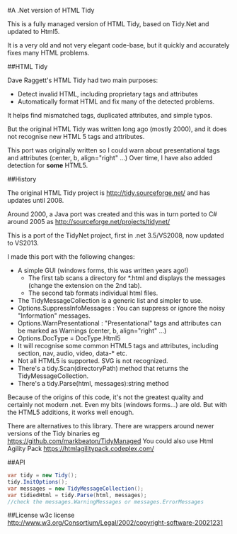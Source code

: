 #A .Net version of HTML Tidy

This is a fully managed version of HTML Tidy, based on Tidy.Net and updated to Html5.

It is a very old and not very elegant code-base, but it quickly and accurately fixes many HTML problems.

##HTML Tidy

Dave Raggett's HTML Tidy had two main purposes:

* Detect invalid HTML, including proprietary tags and attributes
* Automatically format HTML and fix many of the detected problems.

It helps find mismatched tags, duplicated attributes, and simple typos.

But the original HTML Tidy was written long ago (mostly 2000), and it does not recognise new HTML 5 tags and attributes.

This port was originally written so I could warn about presentational tags and attributes (center, b, align="right" ...)
Over time, I have also added detection for **some** HTML5.

##History

The original HTML Tidy project is http://tidy.sourceforge.net/ and has updates until 2008.

Around 2000, a Java port was created and this was in turn ported to C# around 2005 as http://sourceforge.net/projects/tidynet/

This is a port of the TidyNet project, first in .net 3.5/VS2008, now updated to VS2013.

I made this port with the following changes:

* A simple GUI (windows forms, this was written years ago!)
    - The first tab scans a directory for *.html and displays the messages (change the extension on the 2nd tab).
    - The second tab formats individual html files.
* The TidyMessageCollection is a generic list and simpler to use.
* Options.SuppressInfoMessages : You can suppress or ignore the noisy "Information" messages.
* Options.WarnPresentational : "Presentational" tags and attributes can be marked as Warnings  (center, b, align="right" ...) 
* Options.DocType = DocType.Html5
* It will recognise some common HTML5 tags and attributes, including section, nav, audio, video, data-* etc.
* Not all HTML5 is supported. SVG is not recognized.
* There's a tidy.Scan(directoryPath) method that returns the TidyMessageCollection.
* There's a tidy.Parse(html, messages):string method

Because of the origins of this code, it's not the greatest quality and certainly not modern .net. 
Even my bits (windows forms...) are old. But with the HTML5 additions, it works well enough. 

There are alternatives to this library. There are wrappers around newer versions of the Tidy binaries eg https://github.com/markbeaton/TidyManaged
You could also use Html Agility Pack https://htmlagilitypack.codeplex.com/

##API

```C#
var tidy = new Tidy();
tidy.InitOptions();
var messages = new TidyMessageCollection();
var tidiedHtml = tidy.Parse(html, messages);
//check the messages.WarningMessages or messages.ErrorMessages
```

##License
w3c license http://www.w3.org/Consortium/Legal/2002/copyright-software-20021231
